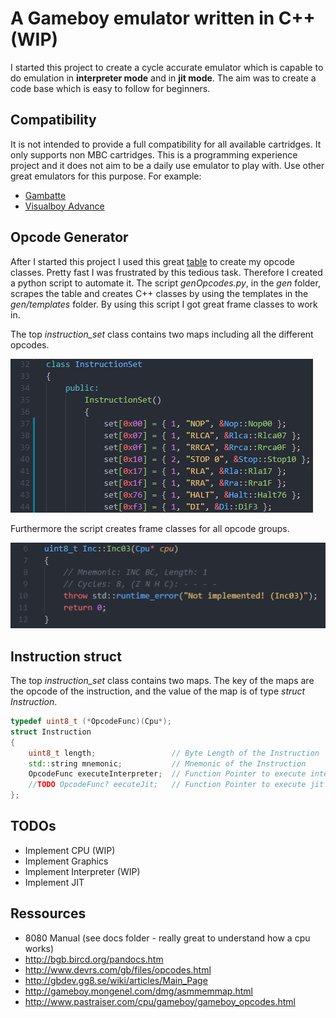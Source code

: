 # A Gameboy emulator written in C++ (WIP)

I started this project to create a cycle accurate emulator which is capable to do emulation in **interpreter mode** and in **jit mode**.
The aim was to create a code base which is easy to follow for beginners.

## Compatibility

It is not intended to provide a full compatibility for all available cartridges. It only supports non MBC cartridges.
This is a programming experience project and it does not aim to be a daily use emulator to play with. 
Use other great emulators for this purpose. For example:
- [Gambatte](https://github.com/sinamas/gambatte)
- [Visualboy Advance](https://github.com/visualboyadvance-m/visualboyadvance-m)

## Opcode Generator

After I started this project I used this great [table](http://www.pastraiser.com/cpu/gameboy/gameboy_opcodes.html) to create my opcode classes.
Pretty fast I was frustrated by this tedious task. Therefore I created a python script to automate it.
The script *genOpcodes.py*, in the *gen* folder, scrapes the table and creates C++ classes by using the templates in the *gen/templates* folder.
By using this script I got great frame classes to work in.

The top *instruction_set* class contains two maps including all the different opcodes.  

![instruction_set](screens/gen-instruction-set.png)

Furthermore the script creates frame classes for all opcode groups.  

![gen-group](screens/gen-group.png)

## Instruction struct

The top *instruction_set* class contains two maps. The key of the maps are the opcode of the instruction,
and the value of the map is of type *struct Instruction*.

```cpp
typedef uint8_t (*OpcodeFunc)(Cpu*);
struct Instruction
{
    uint8_t length;                 // Byte Length of the Instruction
    std::string mnemonic;           // Mnemonic of the Instruction
    OpcodeFunc executeInterpreter;  // Function Pointer to execute interpreter mode for given opcode
    //TODO OpcodeFunc? eecuteJit;   // Function Pointer to execute jit mode for given opcode
};
```

## TODOs
- Implement CPU         (WIP)
- Implement Graphics    
- Implement Interpreter (WIP)
- Implement JIT

## Ressources

- 8080 Manual (see docs folder - really great to understand how a cpu works)
- http://bgb.bircd.org/pandocs.htm
- http://www.devrs.com/gb/files/opcodes.html
- http://gbdev.gg8.se/wiki/articles/Main_Page
- http://gameboy.mongenel.com/dmg/asmmemmap.html
- http://www.pastraiser.com/cpu/gameboy/gameboy_opcodes.html